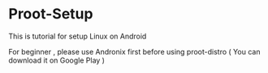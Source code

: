 # Proot-Setup 
This is tutorial for setup Linux on Android

For beginner , please use Andronix first before using proot-distro 
( You can download it on Google Play )
